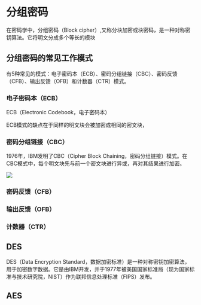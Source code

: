 # 分组密码

在密码学中，分组密码（Block cipher）,又称分块加密或块密码，是一种对称密钥算法。它将明文分成多个等长的模块
## 分组密码的常见工作模式

有5种常见的模式：电子密码本（ECB）、密码分组链接（CBC）、密码反馈（CFB）、输出反馈（OFB）和计数器（CTR）模式。

### 电子密码本（ECB）

ECB（Electronic Codebook，电子密码本）

ECB模式的缺点在于同样的明文块会被加密成相同的密文块，

### 密码分组链接（CBC）

1976年，IBM发明了CBC（Cipher Block Chaining，密码分组链接）模式。在CBC模式中，每个明文块先与前一个密文块进行异或，再对其结果进行加密。

![](https://upload.wikimedia.org/wikipedia/commons/a/a4/CBC_decryption_%28zh-CN%29.svg)
### 密码反馈（CFB）
### 输出反馈（OFB）
### 计数器（CTR）

## DES

DES（Data Encryption Standard，数据加密标准）是一种对称密钥加密算法，用于加密数字数据。它是由IBM开发，并于1977年被美国国家标准局（现为国家标准与技术研究院，NIST）作为联邦信息处理标准（FIPS）发布。

## AES